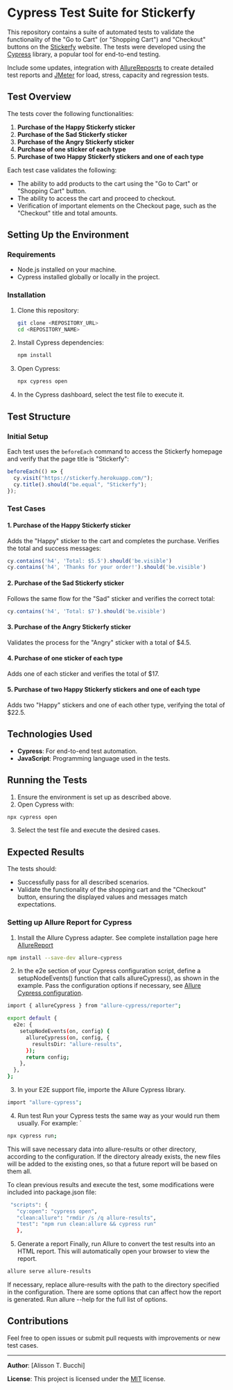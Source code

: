 # Cypress Test Suite for Stickerfy

This repository contains a suite of automated tests to validate the functionality of the "Go to Cart" (or "Shopping Cart") and "Checkout" buttons on the [Stickerfy](https://stickerfy.herokuapp.com/) website. The tests were developed using the [Cypress](https://www.cypress.io/) library, a popular tool for end-to-end testing.

Include some updates, integration with [AllureReposrts](https://allurereport.org/) to create detailed test reports and [JMeter](https://jmeter.apache.org/) for load, stress, capacity and regression tests. 

## Test Overview

The tests cover the following functionalities:

1. **Purchase of the Happy Stickerfy sticker**
2. **Purchase of the Sad Stickerfy sticker**
3. **Purchase of the Angry Stickerfy sticker**
4. **Purchase of one sticker of each type**
5. **Purchase of two Happy Stickerfy stickers and one of each type**

Each test case validates the following:
- The ability to add products to the cart using the "Go to Cart" or "Shopping Cart" button.
- The ability to access the cart and proceed to checkout.
- Verification of important elements on the Checkout page, such as the "Checkout" title and total amounts.

## Setting Up the Environment

### Requirements
- Node.js installed on your machine.
- Cypress installed globally or locally in the project.

### Installation
1. Clone this repository:
   ```bash
   git clone <REPOSITORY_URL>
   cd <REPOSITORY_NAME>
   ```

2. Install Cypress dependencies:
   ```bash
   npm install
   ```

3. Open Cypress:
   ```bash
   npx cypress open
   ```

4. In the Cypress dashboard, select the test file to execute it.

## Test Structure

### Initial Setup
Each test uses the `beforeEach` command to access the Stickerfy homepage and verify that the page title is "Stickerfy":
```javascript
beforeEach(() => {
  cy.visit("https://stickerfy.herokuapp.com/");
  cy.title().should("be.equal", "Stickerfy");
});
```

### Test Cases

#### 1. Purchase of the Happy Stickerfy sticker
Adds the "Happy" sticker to the cart and completes the purchase. Verifies the total and success messages:
```javascript
cy.contains('h4', 'Total: $5.5').should('be.visible')
cy.contains('h4', 'Thanks for your order!').should('be.visible')
```

#### 2. Purchase of the Sad Stickerfy sticker
Follows the same flow for the "Sad" sticker and verifies the correct total:
```javascript
cy.contains('h4', 'Total: $7').should('be.visible')
```

#### 3. Purchase of the Angry Stickerfy sticker
Validates the process for the "Angry" sticker with a total of $4.5.

#### 4. Purchase of one sticker of each type
Adds one of each sticker and verifies the total of $17.

#### 5. Purchase of two Happy Stickerfy stickers and one of each type
Adds two "Happy" stickers and one of each other type, verifying the total of $22.5.

## Technologies Used
- **Cypress**: For end-to-end test automation.
- **JavaScript**: Programming language used in the tests.

## Running the Tests
1. Ensure the environment is set up as described above.
2. Open Cypress with:

```bash
npx cypress open
```
3. Select the test file and execute the desired cases.

## Expected Results
The tests should:
- Successfully pass for all described scenarios.
- Validate the functionality of the shopping cart and the "Checkout" button, ensuring the displayed values and messages match expectations.

### Setting up Allure Report for Cypress
1. Install the Allure Cypress adapter. 
See complete installation page here [AllureReport](https://allurereport.org/docs/cypress/)

```bash
npm install --save-dev allure-cypress
```

2. In the e2e section of your Cypress configuration script, define a setupNodeEvents() function that calls allureCypress(), as shown in the example.
Pass the configuration options if necessary, see [Allure Cypress configuration](https://allurereport.org/docs/cypress-configuration/). 

```bash
import { allureCypress } from "allure-cypress/reporter";

export default {
  e2e: {
    setupNodeEvents(on, config) {
      allureCypress(on, config, {
        resultsDir: "allure-results",
      });
      return config;
    },
  },
};
```
3. In your E2E support file, importe the Allure Cypress library.

```bash
import "allure-cypress";
```
4. Run test
Run your Cypress tests the same way as your would run them usually. For example:
`
```bash
npx cypress run;
```
This will save necessary data into allure-results or other directory, according to the configuration. If the directory already exists, the new files will be added to the existing ones, so that a future report will be based on them all.

To clean previous results and execute the test, some modifications were included into package.json file:

```bash
 "scripts": {
   "cy:open": "cypress open",
   "clean:allure": "rmdir /s /q allure-results",
   "test": "npm run clean:allure && cypress run"
   },
```

5. Generate a report
Finally, run Allure to convert the test results into an HTML report. This will automatically open your browser to view the report.

```bash
allure serve allure-results
```
If necessary, replace allure-results with the path to the directory specified in the configuration.
There are some options that can affect how the report is generated. Run allure --help for the full list of options.

## Contributions
Feel free to open issues or submit pull requests with improvements or new test cases.

---

**Author**: [Alisson T. Bucchi]

**License**: This project is licensed under the [MIT](./LICENSE) license.
